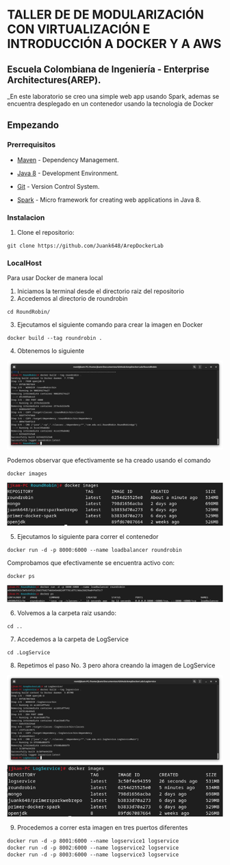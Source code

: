 # TALLER DE DE MODULARIZACIÓN CON VIRTUALIZACIÓN E INTRODUCCIÓN A DOCKER Y A AWS

## Escuela Colombiana de Ingeniería - Enterprise Architectures(AREP).

_En este laboratorio se creo una simple web app usando Spark, ademas se encuentra desplegado en un contenedor usando la tecnologia de Docker

## Empezando

### Prerrequisitos

- [Maven](https://maven.apache.org/) - Dependency Management.

- [Java 8](https://www.oracle.com/co/java/technologies/javase/javase-jdk8-downloads.html) -  Development Environment.

- [Git](https://git-scm.com/) - Version Control System.

- [Spark](http://sparkjava.com/) - Micro framework for creating web applications in Java 8.

### Instalacion
1. Clone el repositorio:

```
git clone https://github.com/Juank648/ArepDockerLab
```

### LocalHost
Para usar Docker de manera local

1. Iniciamos la terminal desde el directorio raiz del repositorio
2. Accedemos al directorio de roundrobin

```
cd RoundRobin/ 
```
3. Ejecutamos el siguiente comando para crear la imagen en Docker

```
docker build --tag roundrobin .
```

4. Obtenemos lo siguiente

![img 1](Images/1.png)

Podemos observar que efectivamente se ha creado usando el comando
```
docker images
```
![img 1](Images/2.png)

5. Ejecutamos lo siguiente para correr el contenedor

```
docker run -d -p 8000:6000 --name loadbalancer roundrobin
```
Comprobamos que efectivamente se encuentra activo con:
```
docker ps
```
![img 1](Images/3.png)

6. Volvemos a la carpeta raiz usando:

```
cd ..
```
7. Accedemos a la carpeta de LogService

```
cd .LogService
```
8. Repetimos el paso No. 3 pero ahora creando la imagen de LogService

![img 1](Images/4.png)
![img 1](Images/5.png)

9. Procedemos a correr esta imagen en tres puertos diferentes

```
docker run -d -p 8001:6000 --name logservice1 logservice
docker run -d -p 8002:6000 --name logservice2 logservice
docker run -d -p 8003:6000 --name logservice3 logservice
```








